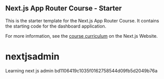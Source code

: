 ## Next.js App Router Course - Starter

This is the starter template for the Next.js App Router Course. It contains the starting code for the dashboard application.

For more information, see the [course curriculum](https://nextjs.org/learn) on the Next.js Website.

# nextjsadmin

Learning next js admin
bd1106419c1035f0162758544d09fb5d2049b76a
